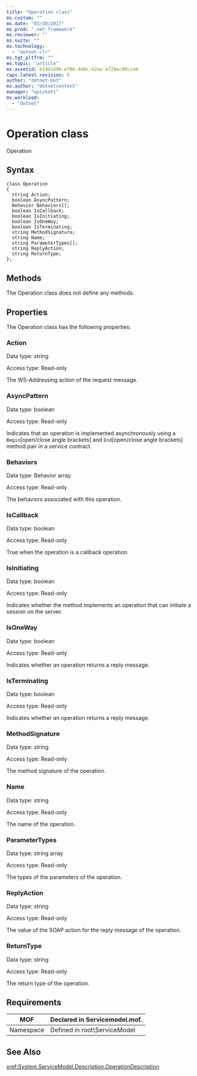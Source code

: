 ```yaml
---
title: "Operation class"
ms.custom: ""
ms.date: "03/30/2017"
ms.prod: ".net-framework"
ms.reviewer: ""
ms.suite: ""
ms.technology: 
  - "dotnet-clr"
ms.tgt_pltfrm: ""
ms.topic: "article"
ms.assetid: b19d1496-ef06-4d0c-b2ae-e728ec00cca0
caps.latest.revision: 8
author: "dotnet-bot"
ms.author: "dotnetcontent"
manager: "wpickett"
ms.workload: 
  - "dotnet"
---
```

# Operation class
Operation  
  
## Syntax  
  
```  
class Operation  
{  
  string Action;  
  boolean AsyncPattern;  
  Behavior Behaviors[];  
  boolean IsCallback;  
  boolean IsInitiating;  
  boolean IsOneWay;  
  boolean IsTerminating;  
  string MethodSignature;  
  string Name;  
  string ParameterTypes[];  
  string ReplyAction;  
  string ReturnType;  
};  
```  
  
## Methods  
 The Operation class does not define any methods.  
  
## Properties  
 The Operation class has the following properties:  
  
### Action  
 Data type: string  
  
 Access type: Read-only  
  
 The WS-Addressing action of the request message.  
  
### AsyncPattern  
 Data type: boolean  
  
 Access type: Read-only  
  
 Indicates that an operation is implemented asynchronously using a `Begin`[open/close angle brackets] and `End`[open/close angle brackets] method pair in a service contract.  
  
### Behaviors  
 Data type: Behavior array  
  
 Access type: Read-only  
  
 The behaviors associated with this operation.  
  
### IsCallback  
 Data type: boolean  
  
 Access type: Read-only  
  
 True when the operation is a callback operation.  
  
### IsInitiating  
 Data type: boolean  
  
 Access type: Read-only  
  
 Indicates whether the method implements an operation that can initiate a session on the server.  
  
### IsOneWay  
 Data type: boolean  
  
 Access type: Read-only  
  
 Indicates whether an operation returns a reply message.  
  
### IsTerminating  
 Data type: boolean  
  
 Access type: Read-only  
  
 Indicates whether an operation returns a reply message.  
  
### MethodSignature  
 Data type: string  
  
 Access type: Read-only  
  
 The method signature of the operation.  
  
### Name  
 Data type: string  
  
 Access type: Read-only  
  
 The name of the operation.  
  
### ParameterTypes  
 Data type: string array  
  
 Access type: Read-only  
  
 The types of the parameters of the operation.  
  
### ReplyAction  
 Data type: string  
  
 Access type: Read-only  
  
 The value of the SOAP action for the reply message of the operation.  
  
### ReturnType  
 Data type: string  
  
 Access type: Read-only  
  
 The return type of the operation.  
  
## Requirements  
  
|MOF|Declared in Servicemodel.mof.|  
|---------|-----------------------------------|  
|Namespace|Defined in root\ServiceModel|  
  
## See Also  
 <xref:System.ServiceModel.Description.OperationDescription>
